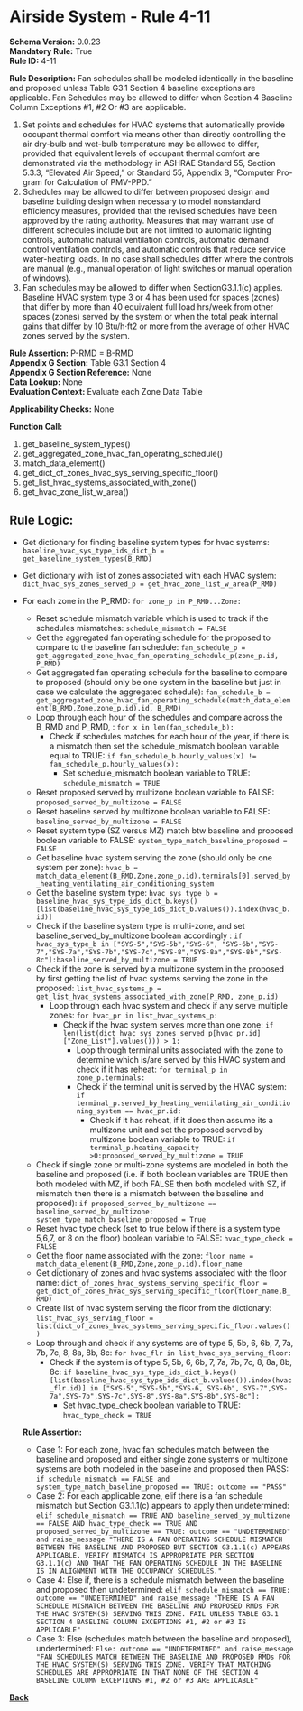 # Airside System - Rule 4-11  
**Schema Version:** 0.0.23  
**Mandatory Rule:** True  
**Rule ID:** 4-11    
 
**Rule Description:** Fan schedules shall be modeled identically in the baseline and proposed unless Table G3.1 Section 4 baseline exceptions are applicable. Fan Schedules may be allowed to differ when Section 4 Baseline Column Exceptions #1, #2 Or #3 are applicable.  

1. Set points and schedules for HVAC systems that automatically provide occupant thermal comfort via means other than directly controlling the air dry-bulb and wet-bulb temperature may be allowed to differ, provided that equivalent levels of occupant thermal comfort are demonstrated via the methodology in ASHRAE Standard 55, Section 5.3.3, “Elevated Air Speed,” or Standard 55, Appendix B, “Computer Pro-gram for Calculation of PMV-PPD.”  
2. Schedules may be allowed to differ between proposed design and baseline building design when necessary to model nonstandard efficiency measures, provided that the revised schedules have been approved by the rating authority. Measures that may warrant use of different schedules include but are not limited to automatic lighting controls, automatic natural ventilation controls, automatic demand control ventilation controls, and automatic controls that reduce service water-heating loads. In no case shall schedules differ where the controls are manual (e.g., manual operation of light switches or manual operation of windows).  
3. Fan schedules may be allowed to differ when SectionG3.1.1(c) applies. Baseline HVAC system type 3 or 4 has been used for spaces (zones) that differ by more than 40 equivalent full load hrs/week from other spaces (zones) served by the system or when the total peak internal gains that differ by 10 Btu/h·ft2 or more from the average of other HVAC zones served by the system.  


**Rule Assertion:** P-RMD = B-RMD                                           
**Appendix G Section:** Table G3.1 Section 4  
**Appendix G Section Reference:** None  
**Data Lookup:** None  
**Evaluation Context:** Evaluate each Zone Data Table   

**Applicability Checks:** None   

**Function Call:** 

1. get_baseline_system_types()     
2. get_aggregated_zone_hvac_fan_operating_schedule()  
3. match_data_element()  
4. get_dict_of_zones_hvac_sys_serving_specific_floor()  
5. get_list_hvac_systems_associated_with_zone()
6. get_hvac_zone_list_w_area()

## Rule Logic:  
- Get dictionary for finding baseline system types for hvac systems: `baseline_hvac_sys_type_ids_dict_b = get_baseline_system_types(B_RMD)`
- Get dictionary with list of zones associated with each HVAC system: `dict_hvac_sys_zones_served_p = get_hvac_zone_list_w_area(P_RMD)`
- For each zone in the P_RMD: `for zone_p in P_RMD...Zone:`
    - Reset schedule mismatch variable which is used to track if the schedules mismatches: `schedule_mismatch = FALSE`
    - Get the aggregated fan operating schedule for the proposed to compare to the baseline fan schedule: `fan_schedule_p = get_aggregated_zone_hvac_fan_operating_schedule_p(zone_p.id, P_RMD)`
    - Get aggregated fan operating schedule for the baseline to compare to proposed (should only be one system in the baseline but just in case we calculate the aggregated schedule): `fan_schedule_b = get_aggregated_zone_hvac_fan_operating_schedule(match_data_element(B_RMD,Zone,zone_p.id).id, B_RMD)`
    - Loop through each hour of the schedules and compare across the B_RMD and P_RMD, : `for x in len(fan_schedule_b):`
        - Check if schedules matches for each hour of the year, if there is a mismatch then set the schedule_mismatch boolean variable equal to TRUE: `if fan_schedule_b.hourly_values(x) != fan_schedule_p.hourly_values(x):`  
            - Set schedule_mismatch boolean variable to TRUE: `schedule_mismatch = TRUE`            
    - Reset proposed served by multizone boolean variable to FALSE: `proposed_served_by_multizone = FALSE`
    - Reset baseline served by multizone boolean variable to FALSE: `baseline_served_by_multizone = FALSE`
    - Reset system type (SZ versus MZ) match btw baseline and proposed boolean variable to FALSE: `system_type_match_baseline_proposed = FALSE`
    - Get baseline hvac system serving the zone (should only be one system per zone): `hvac_b = match_data_element(B_RMD,Zone,zone_p.id).terminals[0].served_by_heating_ventilating_air_conditioning_system`
    - Get the baseline system type: `hvac_sys_type_b = baseline_hvac_sys_type_ids_dict_b.keys()[list(baseline_hvac_sys_type_ids_dict_b.values()).index(hvac_b.id)]`
    - Check if the baseline system type is multi-zone, and set baseline_served_by_multizone boolean accordingly : `if hvac_sys_type_b in ["SYS-5","SYS-5b","SYS-6", "SYS-6b","SYS-7","SYS-7a","SYS-7b","SYS-7c","SYS-8","SYS-8a","SYS-8b","SYS-8c"]:baseline_served_by_multizone = TRUE`
    - Check if the zone is served by a multizone system in the proposed by first getting the list of hvac systems serving the zone in the proposed: `list_hvac_systems_p = get_list_hvac_systems_associated_with_zone(P_RMD, zone_p.id)`
        - Loop through each hvac system and check if any serve multiple zones: `for hvac_pr in list_hvac_systems_p:`
            - Check if the hvac system serves more than one zone: `if len(list(dict_hvac_sys_zones_served_p[hvac_pr.id]["Zone_List"].values())) > 1:`
                - Loop through terminal units associated with the zone to determine which is/are served by this HVAC system and check if it has reheat: `for terminal_p in zone_p.terminals:`
                - Check if the terminal unit is served by the HVAC system: `if terminal_p.served_by_heating_ventilating_air_conditioning_system == hvac_pr.id:`
                    - Check if it has reheat, if it does then assume its a multizone unit and set the proposed served by multizone boolean variable to TRUE: `if terminal_p.heating_capacity >0:proposed_served_by_multizone = TRUE`   
    - Check if single zone or multi-zone systems are modeled in both the baseline and proposed (i.e. if both boolean variables are TRUE then both modeled with MZ, if both FALSE then both modeled with SZ, if mismatch then there is a mismatch between the baseline and proposed): `if proposed_served_by_multizone == baseline_served_by_multizone: system_type_match_baseline_proposed = True`
    - Reset hvac type check (set to true below if there is a system type 5,6,7, or 8 on the floor) boolean variable to FALSE: `hvac_type_check = FALSE`
    - Get the floor name associated with the zone: `floor_name = match_data_element(B_RMD,Zone,zone_p.id).floor_name`
    - Get dictionary of zones and hvac systems associated with the floor name: `dict_of_zones_hvac_systems_serving_specific_floor = get_dict_of_zones_hvac_sys_serving_specific_floor(floor_name,B_RMD)`
    - Create list of hvac system serving the floor from the dictionary: `list_hvac_sys_serving_floor = list(dict_of_zones_hvac_systems_serving_specific_floor.values())`
    - Loop through and check if any systems are of type 5, 5b, 6, 6b, 7, 7a, 7b, 7c, 8, 8a, 8b, 8c: `for hvac_flr in list_hvac_sys_serving_floor:`
        - Check if the system is of type 5, 5b, 6, 6b, 7, 7a, 7b, 7c, 8, 8a, 8b, 8c: `if baseline_hvac_sys_type_ids_dict_b.keys()[list(baseline_hvac_sys_type_ids_dict_b.values()).index(hvac_flr.id)] in ["SYS-5","SYS-5b","SYS-6, SYS-6b", SYS-7",SYS-7a",SYS-7b",SYS-7c",SYS-8",SYS-8a",SYS-8b",SYS-8c"]:`
            - Set hvac_type_check boolean variable to TRUE: `hvac_type_check = TRUE`  
                                
    **Rule Assertion:** 
    - Case 1: For each zone, hvac fan schedules match between the baseline and proposed and either single zone systems or multizone systems are both modeled in the baseline and proposed then PASS: `if schedule_mismatch == FALSE and system_type_match_baseline_proposed == TRUE: outcome == "PASS"`
    - Case 2: For each applicable zone, elif there is a fan schedule mismatch but Section G3.1.1(c) appears to apply then undetermined: `elif schedule_mismatch == TRUE AND baseline_served_by_multizone == FALSE AND hvac_type_check == TRUE AND proposed_served_by_multizone == TRUE: outcome == "UNDETERMINED" and raise_message "THERE IS A FAN OPERATING SCHEDULE MISMATCH BETWEEN THE BASELINE AND PROPOSED BUT SECTION G3.1.1(c) APPEARS APPLICABLE. VERIFY MISMATCH IS APPROPRIATE PER SECTION G3.1.1(c) AND THAT THE FAN OPERATING SCHEDULE IN THE BASELINE IS IN ALIGNMENT WITH THE OCCUPANCY SCHEDULES."`
    - Case 4: Else if, there is a schedule mismatch between the baseline and proposed then undetermined: `elif schedule_mismatch == TRUE: outcome == "UNDETERMINED" and raise_message "THERE IS A FAN SCHEDULE MISMATCH BETWEEN THE BASELINE AND PROPOSED RMDs FOR THE HVAC SYSTEM(S) SERVING THIS ZONE. FAIL UNLESS TABLE G3.1 SECTION 4 BASELINE COLUMN EXCEPTIONS #1, #2 or #3 IS APPLICABLE"` 
    - Case 3: Else (schedules match between the baseline and proposed), undertermined: `Else: outcome == "UNDETERMINED" and raise_message "FAN SCHEDULES MATCH BETWEEN THE BASELINE AND PROPOSED RMDs FOR THE HVAC SYSTEM(S) SERVING THIS ZONE. VERIFY THAT MATCHING SCHEDULES ARE APPROPRIATE IN THAT NONE OF THE SECTION 4 BASELINE COLUMN EXCEPTIONS #1, #2 or #3 ARE APPLICABLE"`  

 **[Back](../_toc.md)**